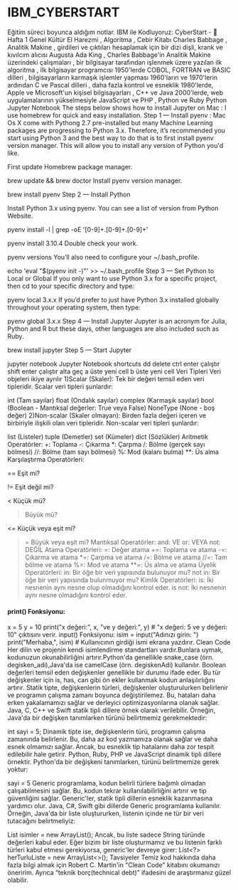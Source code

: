 # IBM_CYBERSTART
Eğitim süreci boyunca aldığım notlar.
IBM ile Kodluyoruz: CyberStart - 🐍
Hafta 1
Genel Kültür
El Harezmi , Algoritma , Cebir Kitabı
Charles Babbage , Analitik Makine , girdileri ve çıktıları hesaplamak için bir dizi dişli, krank ve kıvılcım alıcısı
Augusta Ada King , Charles Babbage'in Analitik Makine üzerindeki çalışmaları , bir bilgisayar tarafından işlenmek üzere yazılan ilk algoritma , ilk bilgisayar programcısı
1950'lerde COBOL, FORTRAN ve BASIC dilleri , bilgisayarların karmaşık işlemler yapması
1960'ların ve 1970'lerin ardından C ve Pascal dilleri , daha fazla kontrol ve esneklik
1980'lerde, Apple ve Microsoft'un kişisel bilgisayarları , C++ ve Java
2000'lerde, web uygulamalarının yükselmesiyle JavaScript ve PHP , Python ve Ruby
Python
Jupyter Notebook
The steps below shows how to install Jupyter on Mac : I use homebrew for quick and easy installation.
Step 1 — Install pyenv : Mac Os X come with Pythong 2.7 pre-installed but many Machine Learning packages are progressing to Python 3.x. Therefore, it’s recommended you start using Python 3 and the best way to do that is to first install pyenv version manager. This will allow you to install any version of Python you'd like.

First update Homebrew package manager.

brew update && brew doctor
Install pyenv version manager.

brew install pyenv
Step 2 — Install Python

Install Python 3.x using pyenv. You can see a list of version from Python Website.

pyenv install -l | grep -oE '[0-9]+\.[0-9]+\.[0-9]+'

pyenv install 3.10.4
Double check your work.

pyenv versions
You’ll also need to configure your ~/.bash_profile.

echo 'eval "$(pyenv init -)"' >> ~/.bash_profile
Step 3 — Set Python to Local or Global If you only want to use Python 3.x for a specific project, then cd to your specific directory and type:

pyenv local 3.x.x
If you’d prefer to just have Python 3.x installed globally throughout your operating system, then type:

pyenv global 3.x.x
Step 4 — Install Jupyter Jupyter is an acronym for Julia, Python and R but these days, other languages are also included such as Ruby.

brew install jupyter
Step 5 — Start Jupyter

jupyter notebook
Jupyter Notebook shortcuts
dd delete
ctrl enter çalıştır
shift enter çalıştır alta geç
a üste yeni cell
b üste yeni cell
Veri Tipleri
Veri objeleri ikiye ayrılır 1)Scalar (Skaler): Tek bir değeri temsil eden veri tipleridir. Scalar veri tipleri şunlardır:

int (Tam sayılar)
float (Ondalık sayılar)
complex (Karmaşık sayılar)
bool (Boolean - Mantıksal değerler: True veya False)
NoneType (None - boş değer)
2)Non-scalar (Skaler olmayan): Birden fazla değeri içeren ve birbiriyle ilişkili olan veri tipleridir. Non-scalar veri tipleri şunlardır:

list (Listeler)
tuple (Demetler)
set (Kümeler)
dict (Sözlükler)
Aritmetik Operatörler:
+: Toplama
-: Çıkarma
*: Çarpma
/: Bölme (gerçek sayı bölmesi)
//: Bölme (tam sayı bölmesi)
%: Mod (kalanı bulma)
**: Üs alma
Karşılaştırma Operatörleri:

== Eşit mi?

!= Eşit değil mi?

<  Küçük mü?

>  Büyük mü?

<= Küçük veya eşit mi?

>= Büyük veya eşit mi?
Mantıksal Operatörler:
and: VE
or: VEYA
not: DEĞİL
Atama Operatörleri:
=: Değer atama
+=: Toplama ve atama
-=: Çıkarma ve atama
*=: Çarpma ve atama
/=: Bölme ve atama
//=: Tam bölme ve atama
%=: Mod ve atama
**=: Üs alma ve atama
Üyelik Operatörleri:
in: Bir öğe bir veri yapısında bulunuyor mu?
not in: Bir öğe bir veri yapısında bulunmuyor mu?
Kimlik Operatörleri:
is: İki nesnenin aynı nesne olup olmadığını kontrol eder.
is not: İki nesnenin aynı nesne olmadığını kontrol eder.
#### print() Fonksiyonu:

x = 5
y = 10
print("x değeri:", x, "ve y değeri:", y)  # "x değeri: 5 ve y değeri: 10" çıktısını verir.
input() Fonksiyonu:
isim = input("Adınızı girin: ")
print("Merhaba,", isim)  # Kullanıcının girdiği ismi ekrana yazdırır.
Clean Code
Her dilin ve projenin kendi isimlendirme standartları vardır.Bunlara uymak, kodunuzun okunabilirliğini artırır.Python'da genellikle snake_case (örn. degisken_adi),Java'da ise camelCase (örn. degiskenAdi) kullanılır.
Boolean değerleri temsil eden değişkenler genellikle bir durumu ifade eder. Bu tür değişkenler için is, has, can gibi ön ekler kullanmak kodun anlaşılırlığını artırır.
Statik tipte, değişkenlerin türleri, değişkenler oluşturulurken belirlenir ve programın çalışma zamanı boyunca değiştirilemez. Bu, hataları daha erken yakalamamızı sağlar ve derleyici optimizasyonlarına olanak sağlar. Java, C, C++ ve Swift statik tipli dillere örnek olarak verilebilir.
Örneğin, Java'da bir değişken tanımlarken türünü belirtmemiz gerekmektedir:

int sayi = 5;
Dinamik tipte ise, değişkenlerin türü, programın çalışma zamanında belirlenir. Bu, daha az kod yazmamıza olanak sağlar ve daha esnek olmamızı sağlar. Ancak, bu esneklik tip hatalarını daha zor tespit edilebilir hale getirir. Python, Ruby, PHP ve JavaScript dinamik tipli dillere örnektir.
Python'da bir değişkeni tanımlarken, türünü belirtmemize gerek yoktur:

sayi = 5
Generic programlama, kodun belirli türlere bağımlı olmadan çalışabilmesini sağlar. Bu, kodun tekrar kullanılabilirliğini artırır ve tip güvenliğini sağlar. Generic'ler, statik tipli dillerin esneklik kazanmasına yardımcı olur. Java, C#, Swift gibi dillerde Generic programlama kullanılır.
Örneğin, Java'da bir liste oluştururken, listenin içinde ne tür bir veri tutacağını belirtmeliyiz:

List<String> isimler = new ArrayList<String>();
Ancak, bu liste sadece String türünde değerleri kabul eder. Eğer bizim bir liste oluşturmamız ve bu listenin farklı türleri kabul etmesi gerekiyorsa, generic'ler devreye girer:
List<?> herTurluListe = new ArrayList<>();
Tavsiyeler
Temiz kod hakkında daha fazla bilgi almak için Robert C. Martin'in "Clean Code" kitabını okumanızı öneririm. Ayrıca “teknik borç(technical debt)” ifadesini de araştırmanız güzel olabilir.

